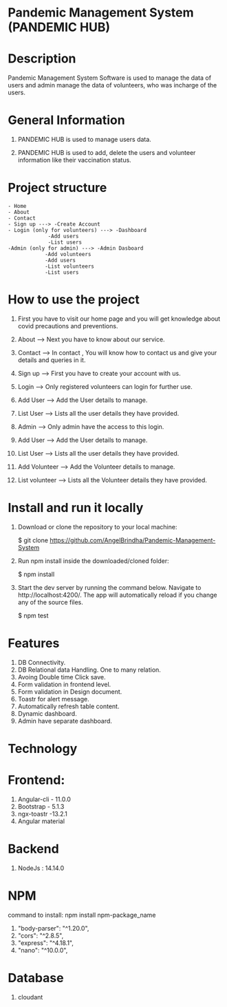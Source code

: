 # Pandemic Management System (PANDEMIC HUB)

# Description

Pandemic Management System Software  is used to manage the data of users and admin manage the data of volunteers,
who was incharge of the users.

# General Information

1.  PANDEMIC HUB is used to manage users data.

2.  PANDEMIC HUB is used to add, delete the users and volunteer information like their vaccination status.

# Project structure

    - Home
    - About
    - Contact 
    - Sign up ---> -Create Account
    - Login (only for volunteers) ---> -Dashboard
                 -Add users
                 -List users
    -Admin (only for admin) ---> -Admin Dasboard
                -Add volunteers
                -Add users
                -List volunteers
                -List users
    


# How to use the project

1.  First you have to visit our home page and you will get knowledge about covid precautions and preventions.

2.  About --> Next you have to know about our service.

3.  Contact --> In contact , You will know how to contact us and give your details and  queries in it.

4.  Sign up --> First you have to create your account with us.

5.  Login --> Only registered volunteers can login for further use.

6.  Add User --> Add the User details to manage.

7.  List User --> Lists  all the  user details they have provided.

8.  Admin --> Only admin have the access to this login.

9.  Add User --> Add the User details to manage.

10.  List User --> Lists  all the  user details they have provided.

11. Add Volunteer --> Add the Volunteer details to manage.

12.  List volunteer --> Lists  all the  Volunteer details they have provided.


# Install and run it locally

1.  Download or clone the repository to your local machine:

    $ git clone https://github.com/AngelBrindha/Pandemic-Management-System

2.  Run npm install inside the downloaded/cloned folder:

    $ npm install

3.  Start the dev server by running the command below. Navigate to http://localhost:4200/.
    The app will automatically reload if you change any of the source files.

    $ npm test

# Features

1. DB Connectivity.
2. DB Relational data Handling.
   One to many relation.
3. Avoing Double time Click save.
4. Form validation in frontend level.
5. Form validation in Design document.
6. Toastr for alert message.
7. Automatically refresh table content.
8. Dynamic dashboard.
9. Admin have separate dashboard.

# Technology

# Frontend:

1. Angular-cli - 11.0.0
2. Bootstrap - 5.1.3
3. ngx-toastr -13.2.1
4. Angular material

# Backend

1. NodeJs : 14.14.0

# NPM

command to install: npm install npm-package_name

1. "body-parser": "^1.20.0",
2. "cors": "^2.8.5",
3. "express": "^4.18.1",
4. "nano": "^10.0.0",

# Database

1. cloudant
